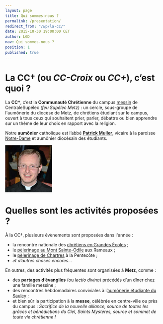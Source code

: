 ```yaml
---
layout: page
title: Qui sommes-nous ?
permalink: /presentation/
redirect_from: "/wp/la-cc/"
date: 2015-10-30 19:00:00 CET
author: LGD
nav: Qui sommes-nous ?
position: 1
published: true
---
```

<style>
.trombi {
    height: 4cm;
}
</style>

# La **CC†** (ou *CC-Croix* ou *CC+*), c’est quoi ?

La **CC†**, c’est la **Communauté Chrétienne** du campus [messin](https://fr.wikipedia.org/wiki/Messin) de CentraleSupélec *(feu Supélec Metz)* : un cercle, sous-groupe de l'aumônerie du diocèse de Metz, de chrétiens étudiant sur le campus, ouvert à tous ceux qui souhaitent prier, parler, débattre ou bien apprendre sur un thème de leur choix en rapport avec la religion.

Notre **aumônier** catholique est l’abbé [**Patrick Muller**](http://cathometz.fr/pretres-et-eap/), vicaire à la paroisse [Notre-Dame](/eglises/nd.html) et aumônier diocésain des étudiants.

<img alt="M. l’abbé Patrick Muller" src="/img/Muller_Patrick.jpg" class="trombi" />

# Quelles sont les activités proposées ?

À la CC†, plusieurs évènements sont proposées dans l'année :

- la rencontre nationale des [chrétiens en Grandes Écoles](http://www.cgenational.com/) ;
- le [pèlerinage au Mont Sainte-Odile](http://pelesteodile.free.fr) aux Rameaux ;
- le [pèlerinage de Chartres](http://www.nd-chretiente.com/) à la Pentecôte ;
- *et d’autres choses encores…*

En outres, des activités plus fréquentes sont organisées à **Metz**, comme :

- des **partages d’évangiles** (ou *lectio divina*) précédés d’un dîner chez une famille messine ;
- des rencontres hebdomadaires conviviales à l’[aumônerie étudiante du Saulcy](http://www.metzionetudiante.net) ;
- et bien sûr la participation à la **messe**, célébrée en centre-ville ou près du campus : *Sacrifice de la nouvelle alliance, source de toutes les grâces et bénédictions du Ciel, Saints Mystères, source et sommet de toute vie chrétienne !*

